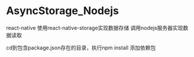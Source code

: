 # AsyncStorage_Nodejs

react-native 使用react-native-storage实现数据存储
调用nodejs服务器实现数据读取
 
cd到包含package.json存在的目录，执行npm install 添加依赖包

